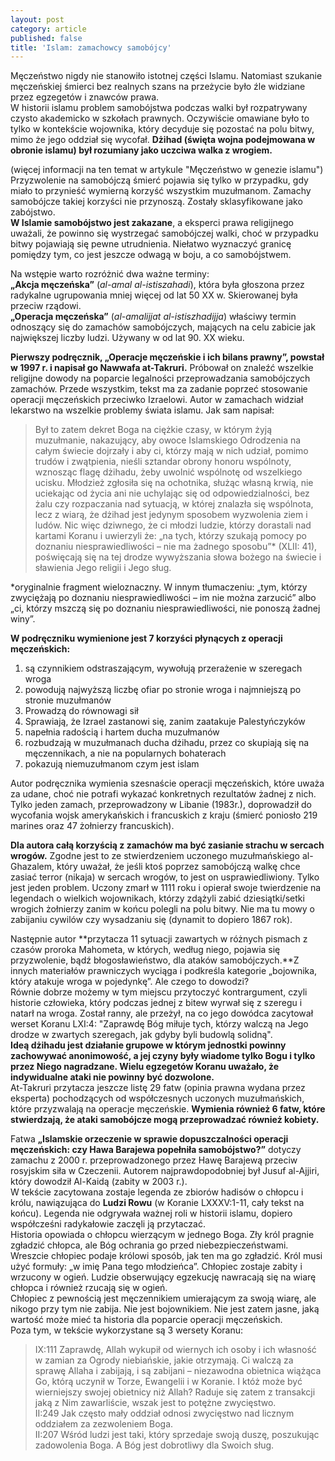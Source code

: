 ```yaml
---
layout: post
category: article
published: false
title: 'Islam: zamachowcy samobójcy'
---
```

Męczeństwo nigdy nie stanowiło istotnej części Islamu. Natomiast szukanie męczeńskiej śmierci bez realnych szans na przeżycie było źle widziane przez egzegetów i znawców prawa.      
W historii islamu problem samobójstwa podczas walki był rozpatrywany czysto akademicko w szkołach prawnych. Oczywiście omawiane było to tylko w kontekście wojownika, który decyduje się pozostać na polu bitwy, mimo że jego oddział się wycofał. **Dżihad (święta wojna podejmowana w obronie islamu) był rozumiany jako uczciwa walka z wrogiem.**        
<!--more-->
(więcej informacji na ten temat w artykule "Męczeństwo w genezie islamu")      
Przyzwolenie na samobójczą śmierć pojawia się tylko w przypadku, gdy miało to przynieść wymierną korzyść wszystkim muzułmanom. Zamachy samobójcze takiej korzyści nie przynoszą. Zostały sklasyfikowane jako zabójstwo.                
**W Islamie samobójstwo jest zakazane**, a eksperci prawa religijnego uważali, że powinno się wystrzegać samobójczej walki, choć w przypadku bitwy pojawiają się pewne utrudnienia. Niełatwo wyznaczyć granicę pomiędzy tym, co jest jeszcze odwagą w boju, a co samobójstwem.           

Na wstępie warto rozróżnić dwa ważne terminy:     
**„Akcja męczeńska”** (_al-amal al-istiszahadi_), która była głoszona przez radykalne ugrupowania mniej więcej od lat 50 XX w. Skierowanej była przeciw rządowi.         
**„Operacja męczeńska”** (_al-amalijjat al-istiszhadijja_) właściwy termin odnoszący się do zamachów samobójczych, mających na celu zabicie jak największej liczby ludzi. Używany w od lat 90. XX wieku.       

**Pierwszy podręcznik, „Operacje męczeńskie i ich bilans prawny”, powstał w 1997 r. i napisał go Nawwafa at-Takruri.** Próbował on znaleźć wszelkie religijne dowody na poparcie legalności przeprowadzania samobójczych zamachów. Przede wszystkim, tekst ma za zadanie poprzeć stosowanie operacji męczeńskich przeciwko Izraelowi. Autor w zamachach widział lekarstwo na wszelkie problemy świata islamu. Jak sam napisał:      

> Był to zatem dekret Boga na ciężkie czasy, w którym żyją muzułmanie, nakazujący, aby owoce Islamskiego Odrodzenia na całym świecie dojrzały i aby ci, którzy mają w nich udział, pomimo trudów i zwątpienia, nieśli sztandar obrony honoru wspólnoty, wznosząc flagę dżihadu, żeby uwolnić wspólnotę od wszelkiego ucisku. Młodzież zgłosiła się na ochotnika, służąc własną krwią, nie uciekając od życia ani nie uchylając się od odpowiedzialności, bez żalu czy rozpaczania nad sytuacją, w której znalazła się wspólnota, lecz z wiarą, że dżihad jest jedynym sposobem wyzwolenia ziem i ludów. Nic więc dziwnego, że ci młodzi ludzie, którzy dorastali nad kartami Koranu i uwierzyli że: „na tych, którzy szukają pomocy po doznaniu niesprawiedliwości – nie ma żadnego sposobu”* (XLII: 41), poświęcają się na tej drodze wywyższania słowa bożego na świecie i sławienia Jego religii i Jego sług.         

*oryginalnie fragment wieloznaczny. W innym tłumaczeniu: „tym, którzy zwyciężają po doznaniu niesprawiedliwości – im nie można zarzucić” albo „ci, którzy mszczą się po doznaniu niesprawiedliwości, nie ponoszą żadnej winy”.    

**W podręczniku wymienione jest 7 korzyści płynących z operacji męczeńskich:**    
1. są czynnikiem odstraszającym, wywołują przerażenie w szeregach wroga     
2. powodują najwyższą liczbę ofiar po stronie wroga i najmniejszą po stronie muzułmanów     
3. Prowadzą do równowagi sił    
4. Sprawiają, że Izrael zastanowi się, zanim zaatakuje Palestyńczyków    
5. napełnia radością i hartem ducha muzułmanów    
6. rozbudzają w muzułmanach ducha dżihadu, przez co skupiają się na     męczennikach, a nie na popularnych bohaterach    
7. pokazują niemuzułmanom czym jest islam    

Autor podręcznika wymienia szesnaście operacji męczeńskich, które uważa za udane, choć nie potrafi wykazać konkretnych rezultatów żadnej z nich. Tylko jeden zamach, przeprowadzony w Libanie (1983r.), doprowadził do wycofania wojsk amerykańskich i francuskich z kraju (śmierć poniosło 219 marines oraz 47 żołnierzy francuskich).      

**Dla autora całą korzyścią z zamachów ma być zasianie strachu w sercach wrogów.** Zgodne jest to ze stwierdzeniem uczonego muzułmańskiego al-Ghazalem, który uważał, że jeśli ktoś poprzez samobójczą walkę chce zasiać terror (nikaja) w sercach wrogów, to jest on usprawiedliwiony. Tylko jest jeden problem. Uczony zmarł w 1111 roku i opierał swoje twierdzenie na legendach o wielkich wojownikach, którzy zdążyli zabić dziesiątki/setki wrogich żołnierzy zanim w końcu polegli na polu bitwy. Nie ma tu mowy o zabijaniu cywilów czy wysadzaniu się (dynamit to dopiero 1867 rok).         

Następnie autor **przytacza 11 sytuacji zawartych w różnych pismach z czasów proroka Mahometa, w których, według niego, pojawia się przyzwolenie, bądź błogosławieństwo, dla ataków samobójczych.**Z innych materiałów prawniczych wyciąga i podkreśla kategorie „bojownika, który atakuje wroga w pojedynkę”. Ale czego to dowodzi?    
Równie dobrze możemy w tym miejscu przytoczyć kontrargument, czyli historie człowieka, który podczas jednej z bitew wyrwał się z szeregu i natarł na wroga. Został ranny, ale przeżył, na co jego dowódca zacytował werset Koranu LXI:4: "Zaprawdę Bóg miłuje tych, którzy walczą na Jego drodze w zwartych szeregach, jak gdyby byli budowlą solidną".      
**Ideą dżihadu jest działanie grupowe w którym jednostki powinny zachowywać anonimowość, a jej czyny były wiadome tylko Bogu i tylko przez Niego nagradzane. Wielu egzegetów Koranu uważało, że indywidualne ataki nie powinny być dozwolone.**     
At-Takruri przytacza jeszcze listę 29 fatw (opinia prawna wydana przez eksperta) pochodzących od współczesnych uczonych muzułmańskich, które przyzwalają na operacje męczeńskie. **Wymienia również 6 fatw, które stwierdzają, że ataki samobójcze mogą przeprowadzać również kobiety.**    

Fatwa **„Islamskie orzeczenie w sprawie dopuszczalności operacji męczeńskich: czy Hawa Barajewa popełniła samobójstwo?”** dotyczy zamachu z 2000 r. przeprowadzonego przez Hawę Barajewą przeciw rosyjskim siła w Czeczenii. Autorem najprawdopodobniej był Jusuf al-Ajjiri, który dowodził Al-Kaidą (zabity w 2003 r.).      
W tekście zacytowana zostaje legenda ze zbiorów hadisów o chłopcu i królu, nawiązująca do **Ludzi Rowu** (w Koranie LXXXV:1-11, cały tekst na końcu). Legenda nie odgrywała ważnej roli w historii islamu, dopiero współcześni radykałowie zaczęli ją przytaczać.      
Historia opowiada o chłopcu wierzącym w jednego Boga. Zły król pragnie zgładzić chłopca, ale Bóg ochrania go przed niebezpieczeństwami. Wreszcie chłopiec podaje królowi sposób, jak ten ma go zgładzić. Król musi użyć formuły: „w imię Pana tego młodzieńca”. Chłopiec zostaje zabity i wrzucony w ogień. Ludzie obserwujący egzekucję nawracają się na wiarę chłopca i również rzucają się w ogień.      
Chłopiec z pewnością jest męczennikiem umierającym za swoją wiarę, ale nikogo przy tym nie zabija. Nie jest bojownikiem. Nie jest zatem jasne, jaką wartość może mieć ta historia dla poparcie operacji męczeńskich.     
Poza tym, w tekście wykorzystane są 3 wersety Koranu:    

> IX:111 Zaprawdę, Allah wykupił od wiernych ich osoby i ich własność w zamian za Ogrody niebiańskie, jakie otrzymają. Ci walczą za sprawę Allaha i zabijają, i są zabijani – niezawodna obietnica wiążąca Go, którą uczynił w Torze, Ewangelii i w Koranie. I któż może być wierniejszy swojej obietnicy niż Allah? Raduje się zatem z transakcji jaką z Nim zawarliście, wszak jest to potężne zwycięstwo.    
II:249 Jak często mały oddział odnosi zwycięstwo nad licznym oddziałem za zezwoleniem Boga.   
II:207 Wśród ludzi jest taki, który sprzedaje swoją duszę, poszukując zadowolenia Boga. A Bóg jest dobrotliwy dla Swoich sług.     





